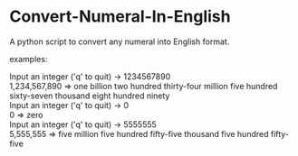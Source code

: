 # Convert-Numeral-In-English
A python script to convert any numeral into English format.

examples:

Input an integer ('q' to quit) -> 1234567890  
1,234,567,890 => one billion two hundred thirty-four million five hundred sixty-seven thousand eight hundred ninety   
Input an integer ('q' to quit) -> 0   
0 => zero   
Input an integer ('q' to quit) -> 5555555   
5,555,555 => five million five hundred fifty-five thousand five hundred fifty-five
